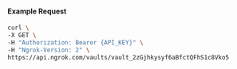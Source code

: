 <!-- Code generated for API Clients. DO NOT EDIT. -->

#### Example Request

```bash
curl \
-X GET \
-H "Authorization: Bearer {API_KEY}" \
-H "Ngrok-Version: 2" \
https://api.ngrok.com/vaults/vault_2zGjhkysyf6aBfctQFhS1c8Vko5
```
